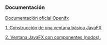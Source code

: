 <h3>Documentaci&oacute;n</h3>
<p><a href="https://openjfx.io/index.html">Documentaci&oacute;n oficial Openjfx</a></p>
<p><a href="https://github.com/Mablenn/JavaFX/blob/master/JavaFX_01/src/main/java/com/mablen/Main.java">1. Construcción de una ventana básica JavaFX</a></p>
<p><a href="https://github.com/Mablenn/JavaFX/blob/master/JavaFX_02/">2. Ventana JavaFX con componentes (nodos).</a></p>





